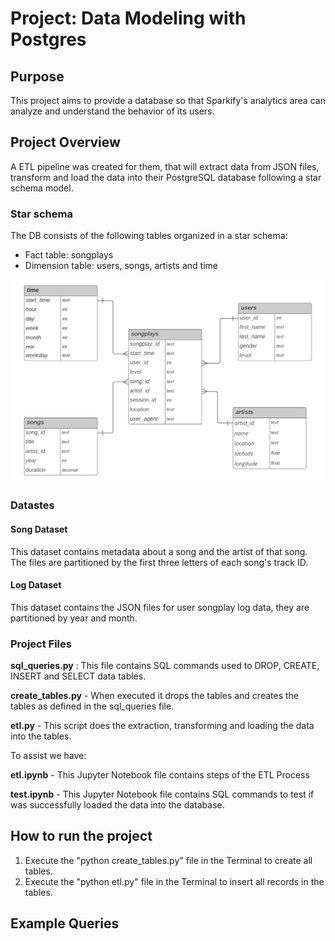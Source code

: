 # Project: Data Modeling with Postgres

## Purpose
This project aims to provide a database so that Sparkify's analytics area can analyze and understand the behavior of its users.

## Project Overview
A ETL pipeline was created for them, that will extract data from JSON files, transform and load the data into their PostgreSQL database following a star schema model.

### Star schema
The DB consists of the following tables organized in a star schema:
-   Fact table: songplays
-   Dimension table: users, songs, artists and time

![alt text](https://github.com/lemoura29/Data-Modeling-with-Postgres/blob/main/modelagem.png)

### Datastes
#### Song Dataset
This dataset contains metadata about a song and the artist of that song. The files are partitioned by the first three letters of each song's track ID.

####  Log Dataset
This dataset contains the JSON files for user songplay log data, they are partitioned by year and month.

### Project Files

**sql_queries.py** : This file contains SQL commands used to DROP, CREATE, INSERT and SELECT data tables.

**create_tables.py**  - When executed it drops the tables and creates the tables as defined in the sql_queries file.

**etl.py**  - This script does the extraction, transforming and loading the data into the tables.

To assist we have:

**etl.ipynb** - This Jupyter Notebook file contains steps of the ETL Process 

**test.ipynb** - This Jupyter Notebook file contains SQL commands to test if was successfully loaded the data into the database.

## How to run the project

1.  Execute the "python create_tables.py" file in the Terminal to create all tables.
2.  Execute the "python etl.py" file in the Terminal to insert all records in the tables.

## Example Queries
